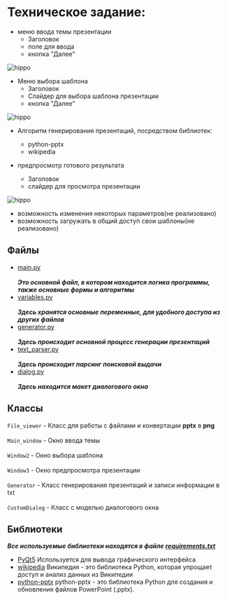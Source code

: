 # Техническое задание:

- меню ввода темы презентации
    * Заголовок
    * поле для ввода
    * кнопка "Далее"

![hippo](tz/1.gif)

- Меню выбора шаблона
    * Заголовок
    * Слайдер для выбора шаблона презентации
    * кнопка "Далее"

![hippo](tz/ScreenRecorderProject7.gif)

- Алгоритм генерирования презентаций, посредством библиотек:
    * python-pptx
    * wikipedia

- предпросмотр готового результата
    * Заголовок
    * слайдер для просмотра презентации

![hippo](tz/4.gif)

- возможность изменения некоторых параметров(не реализовано)
- возможность загружать в общий доступ свои шаблоны(не реализовано)

## Файлы

* [main.py](https://github.com/renat2006/projet_ya_lc/blob/master/main.py) <br>  
  ___Это основной файл, в котором находится логика программы, также основные формы и алгоритмы___
* [variables.py](https://github.com/renat2006/projet_ya_lc/blob/master/variables.py) <br>  
  ___Здесь хранятся основные переменные, для удобного доступа из других файлов___
* [generator.py](https://github.com/renat2006/projet_ya_lc/blob/master/generator.py) <br>  
  ___Здесь происходит основной процесс генерации презентаций___
* [text_parser.py](https://github.com/renat2006/projet_ya_lc/blob/master/text_parser.py)  <br>  
  ___Здесь происходит парсинг поисковой выдачи___
* [dialog.py](https://github.com/renat2006/projet_ya_lc/blob/master/dialog.py) <br>  
  ___Здесь находится макет диалогового окна___

## Классы

`File_viewer` - Класс для работы с файлами и конвертации **pptx** в **png** <br>  
`Main_window` - Окно ввода темы<br>  
`Window2` - Окно выбора шаблона <br>  
`Window3` - Окно предпросмотра презентации <br>  
`Generator` - Класс генерирования презентаций и записи информации в txt<br>  
`CustomDialog`  - Класс c моделью диалогового окна<br>

## Библиотеки

___Все используемые библиотеки находятся в
файле [requirements.txt](https://github.com/renat2006/projet_ya_lc/blob/master/requirements/requirements.txt)___

* [PyQt5](https://pypi.org/project/PyQt5/)
  Используется для вывода графического интерфейса
* [wikipedia](https://pypi.org/project/wikipedia/)
  Википедия - это библиотека Python, которая упрощает доступ и анализ данных из Википедии
* [python-pptx](https://pypi.org/project/python-pptx/)
  python-pptx - это библиотека Python для создания и обновления файлов PowerPoint (.pptx).

